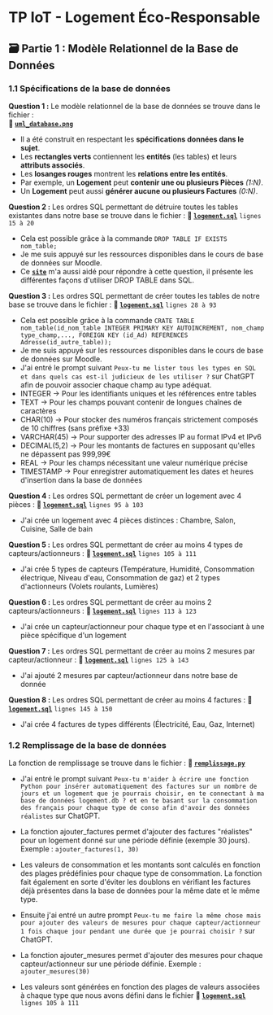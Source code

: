 # TP IoT - Logement Éco-Responsable

## 🗃️ Partie 1 : Modèle Relationnel de la Base de Données
### 1.1 Spécifications de la base de données
**Question 1 :** Le modèle relationnel de la base de données se trouve dans le fichier :  
**📁 [`uml_database.png`](https://github.com/AyoubLADJICI/Logement-eco-responsable/blob/main/uml_database.png)**
- Il a été construit en respectant les **spécifications données dans le sujet**.
- Les **rectangles verts** contiennent les **entités** (les tables) et leurs **attributs associés**.
- Les **losanges rouges** montrent les **relations entre les entités**. 
- Par exemple, un **Logement** peut **contenir une ou plusieurs Pièces** *(1:N)*.
- Un **Logement** peut aussi **générer aucune ou plusieurs Factures** *(0:N)*.

**Question 2 :** Les ordres SQL permettant de détruire toutes les tables existantes dans notre base se trouve dans le fichier :
**📁 [`logement.sql`](https://github.com/AyoubLADJICI/Logement-eco-responsable/blob/main/logement.sql)** ```lignes 15 à 20```
- Cela est possible grâce à la commande ```DROP TABLE IF EXISTS nom_table;```
- Je me suis appuyé sur les ressources disponibles dans le cours de base de données sur Moodle.
- Ce **[`site`](https://www.devart.com/dbforge/sql/studio/sql-server-drop-table.html)** m'a aussi aidé pour répondre à cette question, il présente les différentes façons d'utiliser DROP TABLE dans SQL.

**Question 3 :** Les ordres SQL permettant de créer toutes les tables de notre base se trouve dans le fichier :
**📁 [`logement.sql`](https://github.com/AyoubLADJICI/Logement-eco-responsable/blob/main/logement.sql)** ```lignes 28 à 93```
- Cela est possible grâce à la commande ```CRATE TABLE nom_table(id_nom_table INTEGER PRIMARY KEY AUTOINCREMENT, nom_champ type_champ,..., FOREIGN KEY (id_Ad) REFERENCES Adresse(id_autre_table)); ```
- Je me suis appuyé sur les ressources disponibles dans le cours de base de données sur Moodle.
- J'ai entré le prompt suivant ```Peux-tu me lister tous les types en SQL et dans quels cas est-il judicieux de les utiliser ?``` sur ChatGPT afin de pouvoir associer chaque champ au type adéquat. 
- INTEGER → Pour les identifiants uniques et les références entre tables
- TEXT → Pour les champs pouvant contenir de longues chaînes de caractères
- CHAR(10) → Pour stocker des numéros français strictement composés de 10 chiffres (sans préfixe +33)
- VARCHAR(45) → Pour supporter des adresses IP au format IPv4 et IPv6
- DECIMAL(5,2) → Pour les montants de factures en supposant qu'elles ne dépassent pas 999,99€
- REAL → Pour les champs nécessitant une valeur numérique précise  
- TIMESTAMP → Pour enregistrer automatiquement les dates et heures d'insertion dans la base de données

**Question 4 :** Les ordres SQL permettant de créer un logement avec 4 pièces :
**📁 [`logement.sql`](https://github.com/AyoubLADJICI/Logement-eco-responsable/blob/main/logement.sql)** ```lignes 95 à 103```
- J'ai crée un logement avec 4 pièces distinces : Chambre, Salon, Cuisine, Salle de bain

**Question 5 :** Les ordres SQL permettant de créer au moins 4 types de capteurs/actionneurs :
**📁 [`logement.sql`](https://github.com/AyoubLADJICI/Logement-eco-responsable/blob/main/logement.sql)** ```lignes 105 à 111```
- J'ai crée 5 types de capteurs (Température, Humidité, Consommation électrique, Niveau d'eau, Consommation de gaz) et 2 types d'actionneurs (Volets roulants, Lumières)

**Question 6 :** Les ordres SQL permettant de créer au moins 2 capteurs/actionneurs :
**📁 [`logement.sql`](https://github.com/AyoubLADJICI/Logement-eco-responsable/blob/main/logement.sql)** ```lignes 113 à 123```
- J'ai crée un capteur/actionneur pour chaque type et en l'associant à une pièce spécifique d'un logement

**Question 7 :** Les ordres SQL permettant de créer au moins 2 mesures par capteur/actionneur :
**📁 [`logement.sql`](https://github.com/AyoubLADJICI/Logement-eco-responsable/blob/main/logement.sql)** ```lignes 125 à 143```
- J'ai ajouté 2 mesures par capteur/actionneur dans notre base de donnée

**Question 8 :** Les ordres SQL permettant de créer au moins 4 factures :
**📁 [`logement.sql`](https://github.com/AyoubLADJICI/Logement-eco-responsable/blob/main/logement.sql)** ```lignes 145 à 150```
- J'ai crée 4 factures de types différents (Électricité, Eau, Gaz, Internet)

### 1.2 Remplissage de la base de données
La fonction de remplissage se trouve dans le fichier : **📁 [`remplissage.py`](https://github.com/AyoubLADJICI/Logement-eco-responsable/blob/main/remplissage.py)**

- J'ai entré le prompt suivant ```Peux-tu m'aider à écrire une fonction Python pour insérer automatiquement des factures sur un nombre de jours et un logement que je pourrais choisir, en te connectant à ma base de données logement.db ? et en te basant sur la consommation des français pour chaque type de conso afin d'avoir des données réalistes``` sur ChatGPT.

- La fonction ajouter_factures permet d'ajouter des factures "réalistes" pour un logement donné sur une période définie (exemple 30 jours). Exemple : ```ajouter_factures(1, 30)```
- Les valeurs de consommation et les montants sont calculés en fonction des plages prédéfinies pour chaque type de consommation. La fonction fait également en sorte d'éviter les doublons en vérifiant les factures déjà présentes dans la base de données pour la même date et le même type.

- Ensuite j'ai entré un autre prompt ```Peux-tu me faire la même chose mais pour ajouter des valeurs de mesures pour chaque capteur/actionneur 1 fois chaque jour pendant une durée que je pourrai choisir ?``` sur ChatGPT.

- La fonction ajouter_mesures permet d'ajouter des mesures pour chaque capteur/actionneur sur une période définie. Exemple : ```ajouter_mesures(30)```
- Les valeurs sont générées en fonction des plages de valeurs associées à chaque type que nous avons défini dans le fichier **📁 [`logement.sql`](https://github.com/AyoubLADJICI/Logement-eco-responsable/blob/main/logement.sql)** ```lignes 105 à 111```


 

